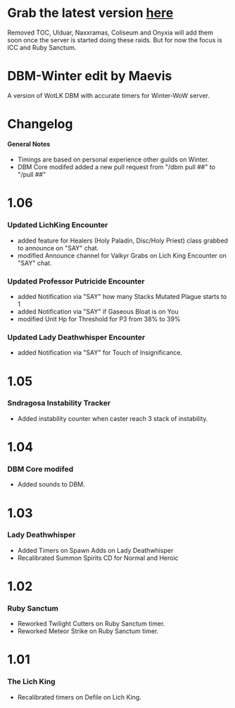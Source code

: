 # Grab the latest version [here](https://github.com/Lvcifvr/DBM-Winter/archive/main.zip)
Removed TOC, Ulduar, Naxxramas, Coliseum and Onyxia will add them soon once the server is started doing these raids. But for now the focus is ICC and Ruby Sanctum.

# DBM-Winter edit by Maevis
A version of WotLK DBM with accurate timers for Winter-WoW server. 

# Changelog 
#### General Notes
* Timings are based on personal experience other guilds on Winter. 
* DBM Core modifed added a new pull request from "/dbm pull ##" to "/pull ##"

# 1.06
### Updated LichKing Encounter
* added feature for Healers (Holy Paladin, Disc/Holy Priest) class grabbed to announce on "SAY" chat.
* modified Announce channel for Valkyr Grabs on Lich King Encounter on "SAY" chat.

### Updated Professor Putricide Encounter
* added Notification via "SAY" how many Stacks Mutated Plague starts to 1
* added Notification via "SAY" if Gaseous Bloat is on You
* modified Unit Hp for Threshold for P3 from 38% to 39%

### Updated Lady Deathwhisper Encounter
* added Notification via "SAY" for Touch of Insignificance.

# 1.05
### Sndragosa Instability Tracker
* Added instability counter when caster reach 3 stack of instability.

# 1.04
### DBM Core modifed
* Added sounds to DBM.

# 1.03
### Lady Deathwhisper
* Added Timers on Spawn Adds on Lady Deathwhisper
* Recalibrated Summon Spirits CD for Normal and Heroic

# 1.02
### Ruby Sanctum
* Reworked Twilight Cutters on Ruby Sanctum timer.
* Reworked Meteor Strike on Ruby Sanctum timer.

# 1.01
### The Lich King
* Recalibrated timers on Defile on Lich King.
